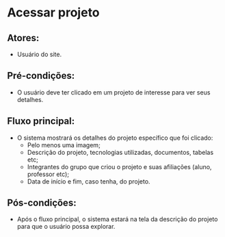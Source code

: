 # Acessar projeto

## Atores:
- Usuário do site.

## Pré-condições:
- O usuário deve ter clicado em um projeto de interesse para ver seus detalhes.

## Fluxo principal:
- O sistema mostrará os detalhes do projeto específico que foi clicado:
  - Pelo menos uma imagem;
  - Descrição do projeto, tecnologias utilizadas, documentos, tabelas etc;
  - Integrantes do grupo que criou o projeto e suas afiliações (aluno, professor etc);
  - Data de início e fim, caso tenha, do projeto.

## Pós-condições:
- Após o fluxo principal, o sistema estará na tela da descrição do projeto para que o usuário possa explorar.
